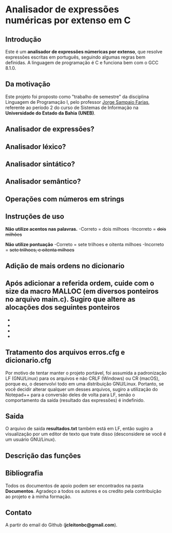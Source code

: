 # Analisador de expressões numéricas por extenso em C

## Introdução
Este é um **analisador de expressões númericas por extenso**, que resolve expressões escritas em português, seguindo algumas regras bem definidas.
A linguagem de programação é C e funciona bem com o GCC 8.1.0.

## Da motivação
Este projeto foi proposto como "trabalho de semestre" da disciplina Linguagem de Programação I, pelo professor [Jorge Sampaio Farias](http://lattes.cnpq.br/6683499592786376), referente ao período 2 do curso de Sistemas de Informação na **Universidade do Estado da Bahia (UNEB)**.

##  Analisador de expressões?

##  Analisador léxico?

##  Analisador sintático?

##  Analisador semântico?

## Operações com números em strings

## Instruções de uso
**Não utilize acentos nas palavras.**
-Correto = dois milhoes
-Incorreto = ~~dois milhões~~

**Não utilize pontuação**
-Correto = sete trilhoes e oitenta milhoes
-Incorreto = ~~sete trilhoes, e oitenta milhoes~~

## Adição de mais ordens no dicionario
Após adicionar a referida ordem, cuide com o __size__ da macro MALLOC (em diversos ponteiros no arquivo **main.c**).
Sugiro que altere as alocações dos seguintes ponteiros
-
-
-
-
-

## Tratamento dos arquivos erros.cfg e dicionario.cfg
Por motivo de tentar manter o projeto portável, foi assumida a padronização LF (GNU/Linux) para os arquivos e não CRLF (Windows) ou CR (macOS), porque eu, o desenvolvi todo em uma distribuição GNU/Linux. Portanto, se você decidir alterar qualquer um desses arquivos, sugiro a utilização do Notepad++ para a conversão deles de volta para LF, senão o comportamento da saída (resultado das expressões) é indefinido.

## Saida
O arquivo de saida __resultados.txt__ também está em LF, então sugiro a visualização por um editor de texto que trate disso (desconsidere se você é um usuário GNU/Linux).

## Descrição das funções

##

## Bibliografia
Todos os documentos de apoio podem ser encontrados na pasta **Documentos**. Agradeço a todos os autores e os credito pela contribuição ao projeto e à minha formação.


## Contato
A partir do email do Github (__jcleitonbc@gmail.com__).